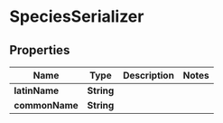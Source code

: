 
# SpeciesSerializer

## Properties
Name | Type | Description | Notes
------------ | ------------- | ------------- | -------------
**latinName** | **String** |  | 
**commonName** | **String** |  | 



